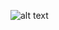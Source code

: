 ![alt text](https://github.com/AdhithyanSridhar/whats-your-architecture/blob/master/challenge-1/challenge1.png)
